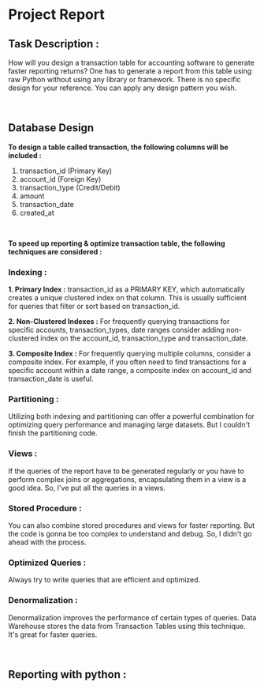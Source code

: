 # Project Report


## Task Description :
How will you design a transaction table for accounting software to generate faster reporting returns? 
One has to generate a report from this table using raw Python without using any library or framework. 
There is no specific design for your reference. You can apply any design pattern you wish.

<br>

## Database Design

**To design a table called transaction, the following columns will be included :**

1. transaction_id (Primary Key)
2. account_id (Foreign Key)
3. transaction_type (Credit/Debit)
4. amount
5. transaction_date
6. created_at

<br>

**To speed up reporting & optimize transaction table,
the following techniques are considered :**

### Indexing :

**1. Primary Index :** transaction_id as a PRIMARY KEY, which automatically creates a unique clustered index on that column. This is usually sufficient for queries that filter or sort based on transaction_id.

**2. Non-Clustered Indexes :** For frequently querying transactions for specific accounts, transaction_types, date ranges consider adding non-clustered index on the account_id, transaction_type and transaction_date.

**3. Composite Index :** For frequently querying multiple columns, consider a composite index. For example, if you often need to find transactions for a specific account within a date range, a composite index on account_id and transaction_date is useful.

### Partitioning :

Utilizing both indexing and partitioning can offer a powerful combination for optimizing query performance and managing large datasets. But I couldn't finish the partitioning code.

### Views :

If the queries of the report have to be generated regularly or you have to perform complex joins or aggregations, encapsulating them in a view is a good idea. So, I've put all the queries in a views.

### Stored Procedure :

You can also combine stored procedures and views for faster reporting. But the code is gonna be too complex to understand and debug. So, I didn't go ahead with the process.

### Optimized Queries :

Always try to write queries that are efficient and optimized.

### Denormalization :

Denormalization improves the performance of certain types of queries. Data Warehouse stores the data from Transaction Tables using this technique. It's great for faster queries.

<br>

## Reporting with python :

